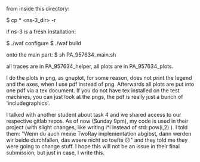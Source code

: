 from inside this directory:

$ cp * <ns-3_dir> -r

if ns-3 is a fresh installation:

$ ./waf configure
$ ./waf build

onto the main part:
$ sh PA_957634_main.sh

all traces are in PA_957634_helper, all plots are in PA_957634_plots.

I do the plots in png, as gnuplot, for some reason, does not print the legend and the axes, when I use pdf instead of png. Afterwards all plots are put into one pdf via a tex document. If you do not have tex installed on the test machines, you can just look at the pngs, the pdf is really just a bunch of 'includegraphics'.


I talked with another student about task 4 and we shared access to our respective gitlab repos. As of now (Sunday 9pm), my code is used in their project (with slight changes, like writing i*i instead of std::pow(i,2) ). I told them: "Wenn du auch meine TwoRay implementation abgibst, dann werden wir beide durchfallen, das waere nicht so toefte ☹" and they told me they were going to change stuff. I hope this will not be an issue in their final submission, but just in case, I write this.
